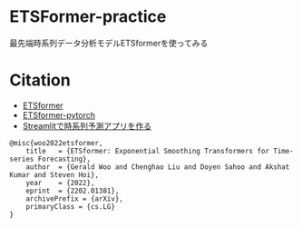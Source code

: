 # ETSFormer-practice
最先端時系列データ分析モデルETSformerを使ってみる

# Citation
* [ETSformer](https://arxiv.org/abs/2202.01381)
* [ETSformer-pytorch](https://github.com/lucidrains/ETSformer-pytorch)
* [Streamlitで時系列予測アプリを作る](https://rarejob-tech-dept.hatenablog.com/entry/2022/06/10/190000)
```
@misc{woo2022etsformer,
    title   = {ETSformer: Exponential Smoothing Transformers for Time-series Forecasting}, 
    author  = {Gerald Woo and Chenghao Liu and Doyen Sahoo and Akshat Kumar and Steven Hoi},
    year    = {2022},
    eprint  = {2202.01381},
    archivePrefix = {arXiv},
    primaryClass = {cs.LG}
}
```